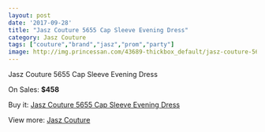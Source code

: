 ```yaml
---
layout: post
date: '2017-09-28'
title: "Jasz Couture 5655 Cap Sleeve Evening Dress"
category: Jasz Couture
tags: ["couture","brand","jasz","prom","party"]
image: http://img.princessan.com/43689-thickbox_default/jasz-couture-5655-cap-sleeve-evening-dress.jpg
---
```

Jasz Couture 5655 Cap Sleeve Evening Dress

On Sales: **$458**
<a href="https://www.princessan.com/en/jasz-couture/20322-jasz-couture-5655-cap-sleeve-evening-dress.html"><amp-img layout="responsive" width="600" height="600" src="//img.princessan.com/43689-thickbox_default/jasz-couture-5655-cap-sleeve-evening-dress.jpg" alt="Jasz Couture 5655 Cap Sleeve Evening Dress 0" /></a>
<a href="https://www.princessan.com/en/jasz-couture/20322-jasz-couture-5655-cap-sleeve-evening-dress.html"><amp-img layout="responsive" width="600" height="600" src="//img.princessan.com/43690-thickbox_default/jasz-couture-5655-cap-sleeve-evening-dress.jpg" alt="Jasz Couture 5655 Cap Sleeve Evening Dress 1" /></a>

Buy it: [Jasz Couture 5655 Cap Sleeve Evening Dress](https://www.princessan.com/en/jasz-couture/20322-jasz-couture-5655-cap-sleeve-evening-dress.html "Jasz Couture 5655 Cap Sleeve Evening Dress")

View more: [Jasz Couture](https://www.princessan.com/en/24-jasz-couture "Jasz Couture")